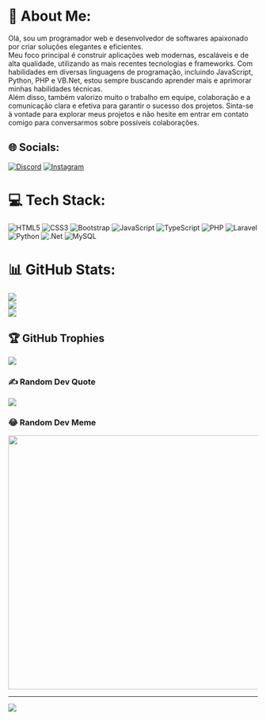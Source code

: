 # 💫 About Me:
Olá, sou um programador web e desenvolvedor de softwares apaixonado por criar soluções elegantes e eficientes. <br>Meu foco principal é construir aplicações web modernas, escaláveis e de alta qualidade, utilizando as mais recentes tecnologias e frameworks. Com habilidades em diversas linguagens de programação, incluindo JavaScript, Python, PHP e VB.Net, estou sempre buscando aprender mais e aprimorar minhas habilidades técnicas. <br>Além disso, também valorizo muito o trabalho em equipe, colaboração e a comunicação clara e efetiva para garantir o sucesso dos projetos. Sinta-se à vontade para explorar meus projetos e não hesite em entrar em contato comigo para conversarmos sobre possíveis colaborações.


## 🌐 Socials:
[![Discord](https://img.shields.io/badge/Discord-%237289DA.svg?logo=discord&logoColor=white)](https://discord.gg/wee#1234) [![Instagram](https://img.shields.io/badge/Instagram-%23E4405F.svg?logo=Instagram&logoColor=white)](https://instagram.com/igormaarqs) 

# 💻 Tech Stack:
![HTML5](https://img.shields.io/badge/html5-%23E34F26.svg?style=for-the-badge&logo=html5&logoColor=white)
![CSS3](https://img.shields.io/badge/css3-%231572B6.svg?style=for-the-badge&logo=css3&logoColor=white)
![Bootstrap](https://img.shields.io/badge/bootstrap-%23563D7C.svg?style=for-the-badge&logo=bootstrap&logoColor=white)
![JavaScript](https://img.shields.io/badge/javascript-%23323330.svg?style=for-the-badge&logo=javascript&logoColor=%23F7DF1E)
![TypeScript](https://img.shields.io/badge/typescript-%23007ACC.svg?style=for-the-badge&logo=typescript&logoColor=white)
![PHP](https://img.shields.io/badge/php-%23777BB4.svg?style=for-the-badge&logo=php&logoColor=white)
![Laravel](https://img.shields.io/badge/laravel-%23FF2D20.svg?style=for-the-badge&logo=laravel&logoColor=white) 
![Python](https://img.shields.io/badge/python-3670A0?style=for-the-badge&logo=python&logoColor=ffdd54)
![.Net](https://img.shields.io/badge/.NET-5C2D91?style=for-the-badge&logo=.net&logoColor=white)
![MySQL](https://img.shields.io/badge/mysql-%2300f.svg?style=for-the-badge&logo=mysql&logoColor=white)

# 📊 GitHub Stats:
![](https://github-readme-stats.vercel.app/api?username=devwee&theme=gruvbox&hide_border=false&include_all_commits=true&count_private=true)<br/>
![](https://github-readme-streak-stats.herokuapp.com/?user=devwee&theme=gruvbox&hide_border=false)<br/>
![](https://github-readme-stats.vercel.app/api/top-langs/?username=devwee&theme=gruvbox&hide_border=false&include_all_commits=true&count_private=true&layout=compact)

## 🏆 GitHub Trophies
![](https://github-profile-trophy.vercel.app/?username=devwee&theme=radical&no-frame=false&no-bg=false&margin-w=4)

### ✍️ Random Dev Quote
![](https://quotes-github-readme.vercel.app/api?type=horizontal&theme=radical)

### 😂 Random Dev Meme
<img src="https://random-memer.herokuapp.com/" width="512px"/>

---
[![](https://visitcount.itsvg.in/api?id=devwee&icon=0&color=0)](https://visitcount.itsvg.in)

<!-- Proudly created with GPRM ( https://gprm.itsvg.in ) -->
